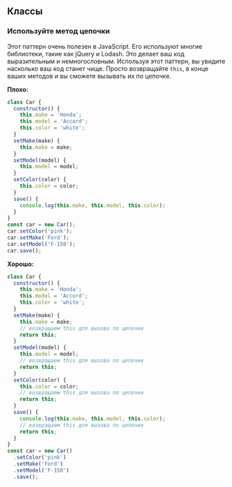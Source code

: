 ## Классы

### Используйте метод цепочки

Этот паттерн очень полезен в JavaScript. Его используют многие библиотеки, такие как jQuery и Lodash. Это делает ваш код выразительным и немногословным. Используя этот паттерн, вы увидите насколько ваш код станет чище. Просто возвращайте `this`, в конце ваших методов и вы сможете вызывать их по цепочке.

**Плохо:**

```javascript
class Car {
  constructor() {
    this.make = 'Honda';
    this.model = 'Accord';
    this.color = 'white';
  }
  setMake(make) {
    this.make = make;
  }
  setModel(model) {
    this.model = model;
  }
  setColor(color) {
    this.color = color;
  }
  save() {
    console.log(this.make, this.model, this.color);
  }
}
const car = new Car();
car.setColor('pink');
car.setMake('Ford');
car.setModel('F-150');
car.save();
```

**Хорошо:**

```javascript
class Car {
  constructor() {
    this.make = 'Honda';
    this.model = 'Accord';
    this.color = 'white';
  }
  setMake(make) {
    this.make = make;
    // возвращаем this для вызова по цепочке
    return this;
  }
  setModel(model) {
    this.model = model;
    // возвращаем this для вызова по цепочке
    return this;
  }
  setColor(color) {
    this.color = color;
    // возвращаем this для вызова по цепочке
    return this;
  }
  save() {
    console.log(this.make, this.model, this.color);
    // возвращаем this для вызова по цепочке
    return this;
  }
}
const car = new Car()
  .setColor('pink')
  .setMake('Ford')
  .setModel('F-150')
  .save();
```